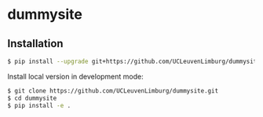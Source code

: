 # dummysite

## Installation

```bash
$ pip install --upgrade git+https://github.com/UCLeuvenLimburg/dummysite.git
```

Install local version in development mode:

```bash
$ git clone https://github.com/UCLeuvenLimburg/dummysite.git
$ cd dummysite
$ pip install -e .
```
